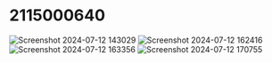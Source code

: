 # 2115000640

![Screenshot 2024-07-12 143029](https://github.com/user-attachments/assets/9c132400-e9e5-4100-abe8-e5a9f698b6d4)
![Screenshot 2024-07-12 162416](https://github.com/user-attachments/assets/eb347cdc-97bd-44a3-9280-5d57459c1e1b)
![Screenshot 2024-07-12 163356](https://github.com/user-attachments/assets/33f2df0d-46a1-4f8f-9d4f-04af58e92022)
![Screenshot 2024-07-12 170755](https://github.com/user-attachments/assets/81003825-a1ff-423f-857f-67428c4ba77a)
